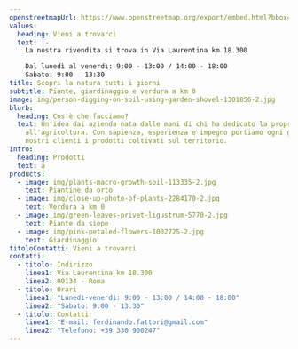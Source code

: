 ```yaml
---
openstreetmapUrl: https://www.openstreetmap.org/export/embed.html?bbox=12.499619722366333%2C41.72298741415451%2C12.518910169601442%2C41.730890522580665&layer=mapnik&marker=41.72694299292841%2C12.509264945983887
values:
  heading: Vieni a trovarci
  text: |-
    La nostra rivendita si trova in Via Laurentina km 18.300

    Dal lunedì al venerdì: 9:00 - 13:00 / 14:00 - 18:00
    Sabato: 9:00 - 13:30
title: Scopri la natura tutti i giorni
subtitle: Piante, giardinaggio e verdura a km 0
image: img/person-digging-on-soil-using-garden-shovel-1301856-2.jpg
blurb:
  heading: Cos'è che facciamo?
  text: Un'idea dai azienda nata dalle mani di chi ha dedicato la propria vita
    all'agricoltura. Con sapienza, esperienza e impegno portiamo ogni giorno ai
    nostri clienti i prodotti coltivati sul territorio.
intro:
  heading: Prodotti
  text: a
products:
  - image: img/plants-macro-growth-soil-113335-2.jpg
    text: Piantine da orto
  - image: img/close-up-photo-of-plants-2284170-2.jpg
    text: Verdura a km 0
  - image: img/green-leaves-privet-ligustrum-5770-2.jpg
    text: Piante da siepe
  - image: img/pink-petaled-flowers-1002725-2.jpg
    text: Giardinaggio
titoloContatti: Vieni a trovarci
contatti:
  - titolo: Indirizzo
    linea1: Via Laurentina km 18.300
    linea2: 00134 - Roma
  - titolo: Orari
    linea1: "Lunedì-venerdì: 9:00 - 13:00 / 14:00 - 18:00"
    linea2: "Sabato: 9:00 - 13:30"
  - titolo: Contatti
    linea1: "E-mail: ferdinando.fattori@gmail.com"
    linea2: "Telefono: +39 330 900247"
---
```

